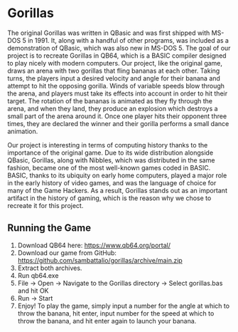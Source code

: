 # Gorillas

The original Gorillas was written in QBasic and was first shipped with MS-DOS 5 in 1991. It, along with a handful of other programs, was included as a demonstration of QBasic, which was also new in MS-DOS 5. The goal of our project is to recreate Gorillas in QB64, which is a BASIC compiler designed to play nicely with modern computers. Our project, like the original game, draws an arena with two gorillas that fling bananas at each other. Taking turns, the players input a desired velocity and angle for their banana and attempt to hit the opposing gorilla. Winds of variable speeds blow through the arena, and players must take its effects into account in order to hit their target. The rotation of the bananas is animated as they fly through the arena, and when they land, they produce an explosion which destroys a small part of the arena around it. Once one player hits their opponent three times, they are declared the winner and their gorilla performs a small dance animation.

Our project is interesting in terms of computing history thanks to the importance of the original game. Due to its wide distribution alongside QBasic, Gorillas, along with Nibbles, which was distributed in the same fashion, became one of the most well-known games coded in BASIC. BASIC, thanks to its ubiquity on early home computers, played a major role in the early history of video games, and was the language of choice for many of the Game Hackers. As a result, Gorillas stands out as an important artifact in the history of gaming, which is the reason why we chose to recreate it for this project.


## Running the Game

1. Download QB64 here: https://www.qb64.org/portal/
2. Download our game from GitHub: https://github.com/sambattalio/gorillas/archive/main.zip
3. Extract both archives.
4. Run qb64.exe
5. File -> Open -> Navigate to the Gorillas directory -> Select gorillas.bas and hit OK
6. Run -> Start
7. Enjoy! To play the game, simply input a number for the angle at which to throw the banana, hit enter, input number for the speed at which to throw the banana, and hit enter again to launch your banana.
